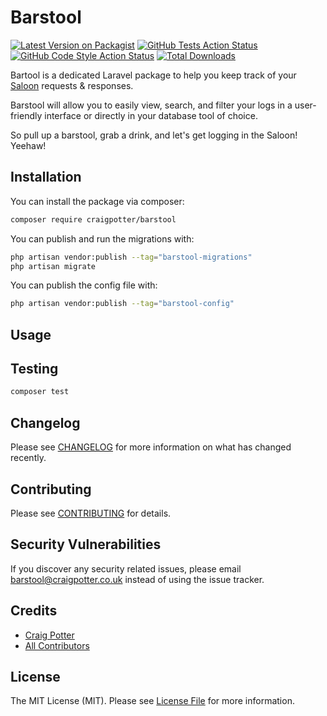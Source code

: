 # Barstool 

[![Latest Version on Packagist](https://img.shields.io/packagist/v/craigpotter/barstool.svg?style=flat-square)](https://packagist.org/packages/craigpotter/barstool)
[![GitHub Tests Action Status](https://img.shields.io/github/actions/workflow/status/craigpotter/barstool/run-tests.yml?branch=main&label=tests&style=flat-square)](https://github.com/craigpotter/barstool/actions?query=workflow%3Arun-tests+branch%3Amain)
[![GitHub Code Style Action Status](https://img.shields.io/github/actions/workflow/status/craigpotter/barstool/fix-php-code-style-issues.yml?branch=main&label=code%20style&style=flat-square)](https://github.com/craigpotter/barstool/actions?query=workflow%3A"Fix+PHP+code+style+issues"+branch%3Amain)
[![Total Downloads](https://img.shields.io/packagist/dt/craigpotter/barstool.svg?style=flat-square)](https://packagist.org/packages/craigpotter/barstool)

Bartool is a dedicated Laravel package to help you keep track of your [Saloon](https://github.com/saloonphp/saloon) requests & responses.

Barstool will allow you to easily view, search, and filter your logs in a user-friendly interface or directly in your database tool of choice.

So pull up a barstool, grab a drink, and let's get logging in the Saloon! Yeehaw!

## Installation

You can install the package via composer:

```bash
composer require craigpotter/barstool
```

You can publish and run the migrations with:

```bash
php artisan vendor:publish --tag="barstool-migrations"
php artisan migrate
```

You can publish the config file with:

```bash
php artisan vendor:publish --tag="barstool-config"
```

## Usage


## Testing

```bash
composer test
```

## Changelog

Please see [CHANGELOG](CHANGELOG.md) for more information on what has changed recently.

## Contributing

Please see [CONTRIBUTING](../.github/CONTRIBUTING.md) for details.

## Security Vulnerabilities

If you discover any security related issues, please email barstool@craigpotter.co.uk instead of using the issue tracker.

## Credits

- [Craig Potter](https://github.com/craigpotter)
- [All Contributors](../../contributors)

## License

The MIT License (MIT). Please see [License File](LICENSE.md) for more information.
